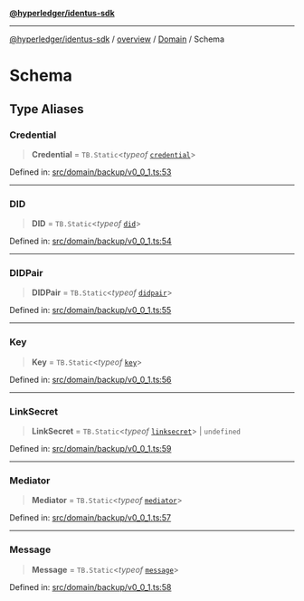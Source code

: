 [**@hyperledger/identus-sdk**](../../../../README.md)

***

[@hyperledger/identus-sdk](../../../../README.md) / [overview](../../../README.md) / [Domain](../README.md) / Schema

# Schema

## Type Aliases

### Credential

> **Credential** = `TB.Static`\<*typeof* [`credential`](../README.md#credential-1)\>

Defined in: [src/domain/backup/v0\_0\_1.ts:53](https://github.com/hyperledger-identus/sdk-ts/blob/4243600f6763168a55268042deaef84553d9c943/src/domain/backup/v0_0_1.ts#L53)

***

### DID

> **DID** = `TB.Static`\<*typeof* [`did`](../README.md#did-3)\>

Defined in: [src/domain/backup/v0\_0\_1.ts:54](https://github.com/hyperledger-identus/sdk-ts/blob/4243600f6763168a55268042deaef84553d9c943/src/domain/backup/v0_0_1.ts#L54)

***

### DIDPair

> **DIDPair** = `TB.Static`\<*typeof* [`didpair`](../README.md#didpair-1)\>

Defined in: [src/domain/backup/v0\_0\_1.ts:55](https://github.com/hyperledger-identus/sdk-ts/blob/4243600f6763168a55268042deaef84553d9c943/src/domain/backup/v0_0_1.ts#L55)

***

### Key

> **Key** = `TB.Static`\<*typeof* [`key`](../README.md#key-1)\>

Defined in: [src/domain/backup/v0\_0\_1.ts:56](https://github.com/hyperledger-identus/sdk-ts/blob/4243600f6763168a55268042deaef84553d9c943/src/domain/backup/v0_0_1.ts#L56)

***

### LinkSecret

> **LinkSecret** = `TB.Static`\<*typeof* [`linksecret`](../README.md#linksecret-1)\> \| `undefined`

Defined in: [src/domain/backup/v0\_0\_1.ts:59](https://github.com/hyperledger-identus/sdk-ts/blob/4243600f6763168a55268042deaef84553d9c943/src/domain/backup/v0_0_1.ts#L59)

***

### Mediator

> **Mediator** = `TB.Static`\<*typeof* [`mediator`](../README.md#mediator-1)\>

Defined in: [src/domain/backup/v0\_0\_1.ts:57](https://github.com/hyperledger-identus/sdk-ts/blob/4243600f6763168a55268042deaef84553d9c943/src/domain/backup/v0_0_1.ts#L57)

***

### Message

> **Message** = `TB.Static`\<*typeof* [`message`](../README.md#message-1)\>

Defined in: [src/domain/backup/v0\_0\_1.ts:58](https://github.com/hyperledger-identus/sdk-ts/blob/4243600f6763168a55268042deaef84553d9c943/src/domain/backup/v0_0_1.ts#L58)
